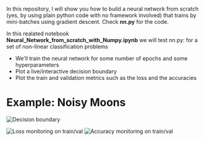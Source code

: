 
In this repository, I will show you how to build a neural network from scratch (yes, by using plain python code with no framework involved) that trains by mini-batches using gradient descent. Check **nn.py** for the code.

In this realated notebook **Neural_Network_from_scratch_with_Numpy.ipynb** we will test nn.py: for a set of non-linear classification problems

- We'll train the neural network for some number of epochs and some hyperparameters
- Plot a live/interactive decision boundary 
- Plot the train and validation metrics such as the loss and the accuracies


# Example: Noisy Moons 

![Decision boundary](https://github.com/ahmedbesbes/Neural-Network-from-scratch/blob/master/images/decision_boundary.png)

![Loss monitoring on train/val](https://github.com/ahmedbesbes/Neural-Network-from-scratch/blob/master/images/loss.png)
![Accuracy monitoring on train/val](https://github.com/ahmedbesbes/Neural-Network-from-scratch/blob/master/images/accuracy.png)

